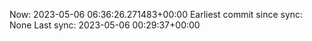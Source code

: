 Now: 2023-05-06 06:36:26.271483+00:00 Earliest commit since sync: None Last sync: 2023-05-06 00:29:37+00:00

